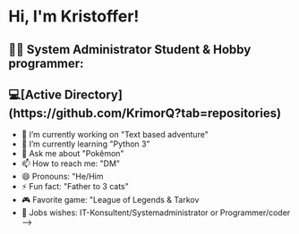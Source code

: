 <h1>Hi, I'm Kristoffer!
  
<h2>👨‍💻 System Administrator Student & Hobby programmer:</h2>

<h2> 💻[Active Directory](https://github.com/KrimorQ?tab=repositories)</h2>


- 🔭 I’m currently working on "Text based adventure"
- 🌱 I’m currently learning "Python 3"
- 💬 Ask me about "Pokêmon"
- 📫 How to reach me: "DM"
- 😄 Pronouns: "He/Him
- ⚡ Fun fact: "Father to 3 cats"
- 🎮 Favorite game: "League of Legends & Tarkov
- 🏢 Jobs wishes: IT-Konsultent/Systemadministrator or Programmer/coder
-->

